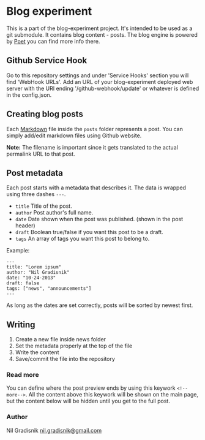 # Blog experiment
This is a part of the blog-experiment project. It's intended to be used as a git submodule. It contains blog content - posts.
The blog engine is powered by [Poet](https://github.com/jsantell/poet) you can find more info there.

## Github Service Hook
Go to this repository settings and under 'Service Hooks' section you will find 'WebHook URLs'. Add an URL of your blog-experiment deployed web server with the URI ending '/github-webhook/update' or whatever is defined in the config.json.

## Creating blog posts
Each [Markdown](http://daringfireball.net/projects/markdown/syntax) file inside the `posts` folder represents a post. You can simply add/edit markdown files using Github website.

**Note:** The filename is important since it gets translated to the actual permalink URL to that post.

## Post metadata
Each post starts with a metadata that describes it. The data is wrapped using three dashes `---`.

* `title` Title of the post.
* `author` Post author's full name.
* `date` Date shown when the post was published. (shown in the post header)
* `draft` Boolean true/false if you want this post to be a draft.
* `tags` An array of tags you want this post to belong to.

Example:
```
---
title: "Lorem ipsum"
author: "Nil Gradisnik"
date: "10-24-2013"
draft: false
tags: ["news", "announcements"]
---
```

As long as the dates are set correctly, posts will be sorted by newest first.

## Writing
1. Create a new file inside news folder
2. Set the metadata properly at the top of the file
3. Write the content
4. Save/commit the file into the repository

### Read more
You can define where the post preview ends by using this keywork `<!--more-->`. All the content above this keywork will be shown on the main page, but the content below will be hidden until you get to the full post.

### Author
Nil Gradisnik <nil.gradisnik@gmail.com>